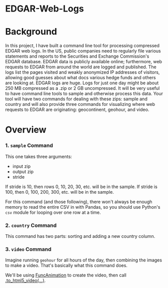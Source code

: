 # EDGAR-Web-Logs

# Background 

In this project, I have built a command line tool for processing compressed EDGAR web logs. In the US, public companies need to regularly file various statements and reports to the Securities and Exchange Commission's EDGAR database. EDGAR data is publicly available online; furthermore, web requests to EDGAR from around the world are logged and published. The logs list the pages visited and weakly anonymized IP addresses of visitors, allowing good guesses about what docs various hedge funds and others are looking at. EDGAR logs are huge. Logs for just one day might be about 250 MB compressed as a .zip or 2 GB uncompressed. It will be very useful to have command line tools to sample and otherwise process this data. Your tool will have two commands for dealing with these zips: sample and country and will also provide three commands for visualizing where web requests to EDGAR are originating: geocontinent, geohour, and video. 


# Overview 

### 1. `sample` Command

This one takes three arguments:
* input zip
* output zip
* stride

If stride is 10, then rows 0, 10, 20, 30, etc. will be in the sample.
If stride is 100, then 0, 100, 200, 300, etc. will be in the sample.

For this command (and those following), there won't always be enough
memory to read the entire CSV in with Pandas, so you should use
Python's `csv` module for looping over one row at a time.

### 2. `country` Command

This command has two parts: sorting and adding a new country column.

### 3. `video` Command

Imagine running `geohour` for all hours of the day, then combining the
images to make a video.  That's basically what this command does.

We'll be using [FuncAnimation](https://matplotlib.org/3.2.0/api/_as_gen/matplotlib.animation.FuncAnimation.html#matplotlib.animation.FuncAnimation)
to create the video, then call [.to_html5_video(...)](https://matplotlib.org/api/_as_gen/matplotlib.animation.Animation.to_html5_video.html).
